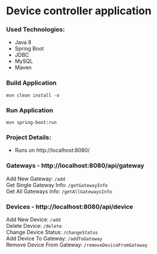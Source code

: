 # Device controller application

### Used Technologies:
* Java 8
* Spring Boot
* JDBC
* MySQL
* Maven


### Build Application
    mvn clean install -o
### Run Application
    mvn spring-boot:run

### Project Details:

* Runs on http://localhost:8080/

### Gateways - http://localhost:8080/api/gateway
Add New Gateway: 				`/add`<br/>
Get Single Gateway Info:		`/getGatewayInfo`<br/>
Get All Gateways Info:		    `/getAllGatewaysInfo`<br/>
### Devices - http://localhost:8080/api/device
Add New Device:					`/add`<br/>
Delete Device:					`/delete`<br/>
Change Device Status:			`/changeStatus`<br/>
Add Device To Gateway:			`/addToGateway`<br/>
Remove Device From Gateway:		`/removeDeviceFromGateway`<br/>
